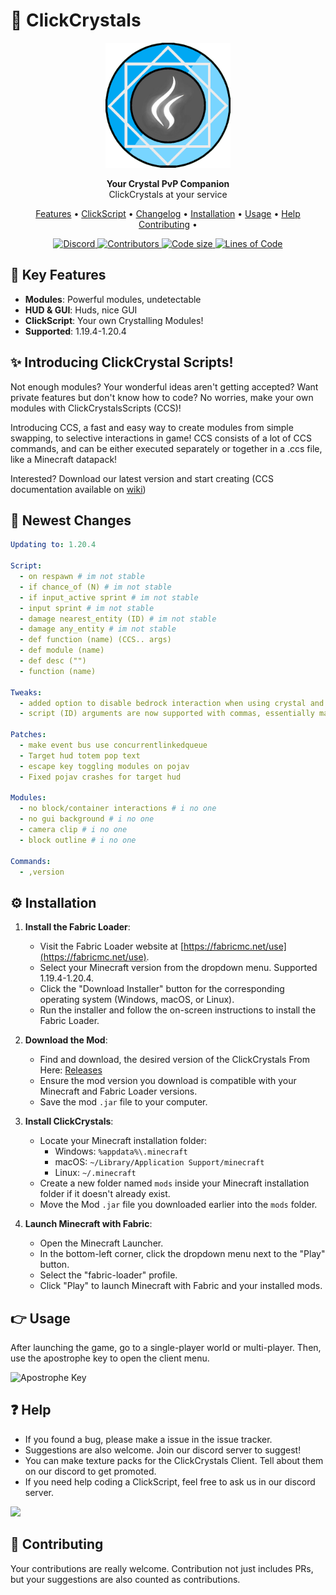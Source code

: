 # 💎 ClickCrystals

<div align="center">
  <img src="clickscript/img/icon.png" alt="ClickCrystals" width="200">
</div>
<p align="center">
  <strong>Your Crystal PvP Companion</strong>
  <br>
  ClickCrystals at your service
</p>

<p align="center">
  <a href="#-key-features">Features</a> •
  <a href="#-introducing-clickcrystal-scripts">ClickScript</a> •
  <a href="#-newest-changes">Changelog</a> •
  <a href="#%EF%B8%8F-installation">Installation</a> •
  <a href="#-usage">Usage</a> •
  <a href="#-help">Help</a>
  <a href="#-contributing">Contributing</a> •
</p>

<p align="center">
<a href="https://discord.gg/GdNnK37Etw">
  <img alt="Discord" src="https://img.shields.io/discord/1095079504516493404?label=Discord&logo=discord&style=flat-square">
</a>
  <a href="https://github.com/ItziSpyder/ClickCrystals/graphs/contributors">
    <img alt="Contributors" src="https://img.shields.io/github/contributors/ItziSpyder/ClickCrystals?style=flat-square">
  </a>
  <a href="https://github.com/ItziSpyder/ClickCrystals">
    <img alt="Code size" src="https://img.shields.io/github/languages/code-size/ItziSpyder/ClickCrystals?style=flat-square">
  </a>
  <a href="https://github.com/ItziSpyder/ClickCrystals">
    <img alt="Lines of Code" src="https://tokei.rs/b1/github/ItziSpyder/ClickCrystals?style=flat-square">
  </a>
</p>



## 🌟 Key Features

- **Modules**: Powerful modules, undetectable
- **HUD & GUI**: Huds, nice GUI
- **ClickScript**: Your own Crystalling Modules!
- **Supported**: 1.19.4-1.20.4

## ✨ Introducing ClickCrystal Scripts!

Not enough modules? Your wonderful ideas aren't getting accepted? Want private features but don't know how to code? No worries, make your own modules with ClickCrystalsScripts (CCS)!

Introducing CCS, a fast and easy way to create modules from simple swapping, to selective interactions in game! CCS consists of a lot of CCS commands, and can be either executed separately or together in a .ccs file, like a Minecraft datapack!

Interested? Download our latest version and start creating (CCS documentation available on <a href="https://clickcrystals.xyz/clickscript" target="_blank">wiki</a>)

## 📃 Newest Changes

```yaml
Updating to: 1.20.4

Script:
  - on respawn # im not stable
  - if chance_of (N) # im not stable
  - if input_active sprint # im not stable
  - input sprint # im not stable
  - damage nearest_entity (ID) # im not stable
  - damage any_entity # im not stable
  - def function (name) (CCS.. args)
  - def module (name)
  - def desc ("")
  - function (name)

Tweaks:
  - added option to disable bedrock interaction when using crystal and obsidian switch modules
  - script (ID) arguments are now supported with commas, essentially making an or operator

Patches:
  - make event bus use concurrentlinkedqueue
  - Target hud totem pop text
  - escape key toggling modules on pojav
  - Fixed pojav crashes for target hud

Modules:
  - no block/container interactions # i no one
  - no gui background # i no one
  - camera clip # i no one
  - block outline # i no one

Commands:
  - ,version
```

## ⚙️ Installation

1. **Install the Fabric Loader**:

   - Visit the Fabric Loader website at [https://fabricmc.net/use](https://fabricmc.net/use).
   - Select your Minecraft version from the dropdown menu. Supported 1.19.4-1.20.4.
   - Click the "Download Installer" button for the corresponding operating system (Windows, macOS, or Linux).
   - Run the installer and follow the on-screen instructions to install the Fabric Loader.

2. **Download the Mod**:

   - Find and download, the desired version of the ClickCrystals From Here: [Releases](https://github.com/ItziSpyder/ClickCrystals)
   - Ensure the mod version you download is compatible with your Minecraft and Fabric Loader versions.
   - Save the mod `.jar` file to your computer.

3. **Install ClickCrystals**:

   - Locate your Minecraft installation folder:
      - Windows: `%appdata%\.minecraft`
      - macOS: `~/Library/Application Support/minecraft`
      - Linux: `~/.minecraft`
   - Create a new folder named `mods` inside your Minecraft installation folder if it doesn't already exist.
   - Move the Mod `.jar` file you downloaded earlier into the `mods` folder.

4. **Launch Minecraft with Fabric**:

   - Open the Minecraft Launcher.
   - In the bottom-left corner, click the dropdown menu next to the "Play" button.
   - Select the "fabric-loader" profile.
   - Click "Play" to launch Minecraft with Fabric and your installed mods.

## 👉 Usage

After launching the game, go to a single-player world or multi-player. Then, use the apostrophe key to open the client menu.

<img src="https://clickcrystals.xyz/faq/assets/apostrophe.png" alt="Apostrophe Key">

## ❓ Help

- If you found a bug, please make a issue in the issue tracker.
- Suggestions are also welcome. Join our discord server to suggest!
- You can make texture packs for the ClickCrystals Client. Tell about them on our discord to get promoted.
- If you need help coding a ClickScript, feel free to ask us in our discord server.

<a href="https://discord.gg/GdNnK37Etw" target="_blank"><img src="https://dcbadge.vercel.app/api/server/GdNnK37Etw"></a>

## 🌈 Contributing

Your contributions are really welcome. Contribution not just includes PRs, but your suggestions are also counted as contributions.
